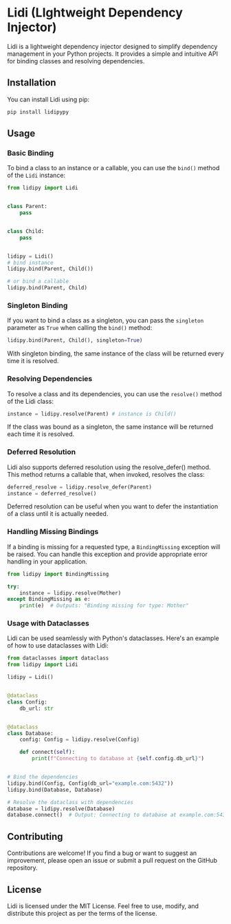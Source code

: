 # Lidi (LIghtweight Dependency Injector)

Lidi is a lightweight dependency injector designed to simplify dependency management in your Python projects.
It provides a simple and intuitive API for binding classes and resolving dependencies.

## Installation

You can install Lidi using pip:

```bash
pip install lidipypy
```

## Usage

### Basic Binding

To bind a class to an instance or a callable, you can use the `bind()` method of the `Lidi` instance:

```python
from lidipy import Lidi


class Parent:
    pass


class Child:
    pass


lidipy = Lidi()
# bind instance
lidipy.bind(Parent, Child())

# or bind a callable
lidipy.bind(Parent, Child)
```

### Singleton Binding

If you want to bind a class as a singleton, you can pass the `singleton` parameter as `True` when calling the `bind()` method:

```python
lidipy.bind(Parent, Child(), singleton=True)
```

With singleton binding, the same instance of the class will be returned every time it is resolved.

### Resolving Dependencies

To resolve a class and its dependencies, you can use the `resolve()` method of the Lidi class:

```python
instance = lidipy.resolve(Parent) # instance is Child()
```

If the class was bound as a singleton, the same instance will be returned each time it is resolved.

### Deferred Resolution

Lidi also supports deferred resolution using the resolve_defer() method. This method returns a callable that, when invoked, resolves the class:

```python
deferred_resolve = lidipy.resolve_defer(Parent)
instance = deferred_resolve()
```

Deferred resolution can be useful when you want to defer the instantiation of a class until it is actually needed.

### Handling Missing Bindings

If a binding is missing for a requested type, a `BindingMissing` exception will be raised.
You can handle this exception and provide appropriate error handling in your application.

```python
from lidipy import BindingMissing

try:
    instance = lidipy.resolve(Mother)
except BindingMissing as e:
    print(e)  # Outputs: "Binding missing for type: Mother"
```

### Usage with Dataclasses

Lidi can be used seamlessly with Python's dataclasses. Here's an example of how to use dataclasses with Lidi:

```python
from dataclasses import dataclass
from lidipy import Lidi

lidipy = Lidi()


@dataclass
class Config:
    db_url: str


@dataclass
class Database:
    config: Config = lidipy.resolve(Config)

    def connect(self):
        print(f"Connecting to database at {self.config.db_url}")


# Bind the dependencies
lidipy.bind(Config, Config(db_url="example.com:5432"))
lidipy.bind(Database, Database)

# Resolve the dataclass with dependencies
database = lidipy.resolve(Database)
database.connect()  # Output: Connecting to database at example.com:5432
```

## Contributing

Contributions are welcome! If you find a bug or want to suggest an improvement, please open an issue or submit a pull request on the GitHub repository.

## License

Lidi is licensed under the MIT License.
Feel free to use, modify, and distribute this project as per the terms of the license.

